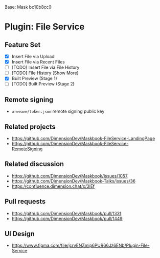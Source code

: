 Base: Mask bc10b8cc0

# Plugin: File Service

## Feature Set

- [x] Insert File via Upload
- [x] Insert File via Recent Files
- [ ] \[TODO\] Insert File via File History
- [ ] \[TODO\] File History (Show More)
- [x] Built Preview (Stage 1)
- [ ] \[TODO\] Built Preview (Stage 2)

## Remote signing

- `arweave/token.json` remote signing public key

## Related projects

- <https://github.com/DimensionDev/Maskbook-FileService-LandingPage>
- <https://github.com/DimensionDev/Maskbook-FileService-RemoteSigning>

## Related discussion

- <https://github.com/DimensionDev/Maskbook/issues/1057>
- <https://github.com/DimensionDev/Maskbook-Talks/issues/36>
- <https://confluence.dimension.chat/x/3IEf>

## Pull requests

- <https://github.com/DimensionDev/Maskbook/pull/1331>
- <https://github.com/DimensionDev/Maskbook/pull/1449>

## UI Design

- <https://www.figma.com/file/jcrvENZmip6PUR66Jz6ENb/Plugin-File-Service>
